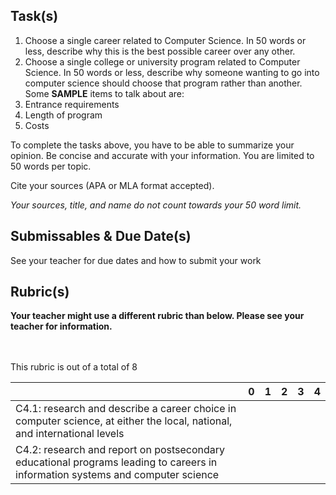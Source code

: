 Task(s)
-------
1. Choose a single career related to Computer Science.  In 50 words or less, describe why this is the best possible career over any other.
2. Choose a single college or university program related to Computer Science.  In 50 words or less, describe why someone wanting to go into computer science should choose that program rather than another.  Some **SAMPLE** items to talk about are:
  1. Entrance requirements
  2. Length of program
  3. Costs

To complete the tasks above, you have to be able to summarize your opinion.  Be concise and accurate with your information.  You are limited to 50 words per topic.

Cite your sources (APA or MLA format accepted).

_Your sources, title, and name do not count towards your 50 word limit._

Submissables & Due Date(s)
----------
See your teacher for due dates and how to submit your work


Rubric(s)
---------
**Your teacher might use a different rubric than below.  Please see your teacher for information.**

<br/><br/>
This rubric is out of a total of 8

| | 0 | 1 | 2 | 3 | 4 |
|---| --- | --- | --- | --- | --- |
|C4.1: research and describe a career choice in computer science, at either the local, national, and international levels | | | | | |
|C4.2: research and report on postsecondary educational programs leading to careers in information systems and computer science | | | | | |